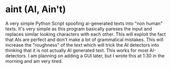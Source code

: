 # aint (AI, Ain't)
A very simple Python Script spoofing ai-generated texts into "non human" texts. It's very simple as this program basically pareses the input and replaces similar looking characters with each other. This will exploit the fact that AIs are perfect and don't make a lot of grammatical mistakes. This will increase the "roughness" of the text which will trick the AI detectors into thinking that it is not actually AI generated text. This works for most AI-detectors. I am planning on adding a GUI later, but I wrote this at 1:30 in the morning and am very tired. 
